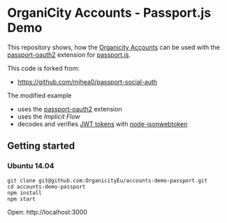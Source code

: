 # OrganiCity Accounts - Passport.js Demo

This repository shows, how the [Organicity Accounts](http://accounts.organicity.eu/) can be used with the [passport-oauth2](https://github.com/jaredhanson/passport-oauth2) extension for [passport.js](http://passportjs.org).

This code is forked from:

* https://github.com/mjhea0/passport-social-auth

The modified example

* uses the [passport-oauth2](https://github.com/jaredhanson/passport-oauth2) extension
* uses the *Implicit Flow*
* decodes and verifies [JWT tokens](https://jwt.io/) with [node-jsonwebtoken](https://github.com/auth0/node-jsonwebtoken)

## Getting started

### Ubuntu 14.04

```
git clone git@github.com:OrganicityEu/accounts-demo-passport.git
cd accounts-demo-passport
npm install
npm start
```

Open: http://localhost:3000